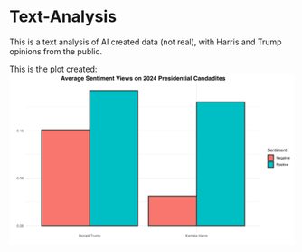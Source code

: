 # Text-Analysis
This is a text analysis of AI created data (not real), with Harris and Trump opinions from the public.

This is the plot created: 
![graph1](https://github.com/stoiadj/Text-Analysis/blob/main/TextAnalysis.png)
